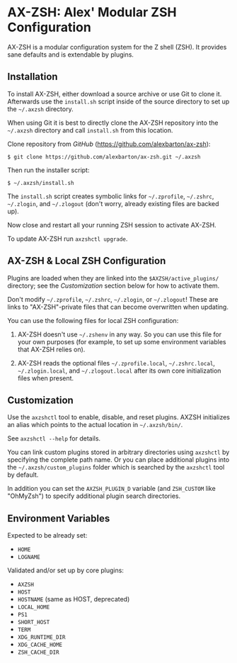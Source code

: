 AX-ZSH: Alex' Modular ZSH Configuration
=======================================

AX-ZSH is a modular configuration system for the Z shell (ZSH).
It provides sane defaults and is extendable by plugins.


Installation
------------

To install AX-ZSH, either download a source archive or use Git to clone it.
Afterwards use the `install.sh` script inside of the source directory to set
up the `~/.axzsh` directory.

When using Git it is best to directly clone the AX-ZSH repository into the
`~/.axzsh` directory and call `install.sh` from this location.

Clone repository from _GitHub_ (https://github.com/alexbarton/ax-zsh):

    $ git clone https://github.com/alexbarton/ax-zsh.git ~/.axzsh

Then run the installer script:

    $ ~/.axzsh/install.sh

The `install.sh` script creates symbolic links for `~/.zprofile`, `~/.zshrc`,
`~/.zlogin`, and `~/.zlogout` (don't worry, already existing files are backed
up).

Now close and restart all your running ZSH session to activate AX-ZSH.

To update AX-ZSH run `axzshctl upgrade`.


AX-ZSH & Local ZSH Configuration
--------------------------------

Plugins are loaded when they are linked into the `$AXZSH/active_plugins/`
directory; see the _Customization_ section below for how to activate them.

Don't modify `~/.zprofile`, `~/.zshrc`, `~/.zlogin`, or `~/.zlogout`! These
are links to "AX-ZSH"-private files that can become overwritten when updating.

You can use the following files for local ZSH configuration:

1. AX-ZSH doesn't use `~/.zshenv` in any way. So you can use this file for your
   own purposes (for example, to set up some environment variables that AX-ZSH
   relies on).

2. AX-ZSH reads the optional files `~/.zprofile.local`, `~/.zshrc.local`,
   `~/.zlogin.local`, and `~/.zlogout.local` after its own core initialization
   files when present.


Customization
-------------

Use the `axzshctl` tool to enable, disable, and reset plugins. AXZSH
initializes an alias which points to the actual location in `~/.axzsh/bin/`.

See `axzshctl --help` for details.

You can link custom plugins stored in arbitrary directories using `axzshctl`
by specifying the complete path name. Or you can place additional plugins into
the `~/.axzsh/custom_plugins` folder which is searched by the `axzshctl` tool
by default.

In addition you can set the `AXZSH_PLUGIN_D` variable (and `ZSH_CUSTOM` like
"OhMyZsh") to specify additional plugin search directories.


Environment Variables
---------------------

Expected to be already set:

* `HOME`
* `LOGNAME`

Validated and/or set up by core plugins:

* `AXZSH`
* `HOST`
* `HOSTNAME` (same as HOST, deprecated)
* `LOCAL_HOME`
* `PS1`
* `SHORT_HOST`
* `TERM`
* `XDG_RUNTIME_DIR`
* `XDG_CACHE_HOME`
* `ZSH_CACHE_DIR`
